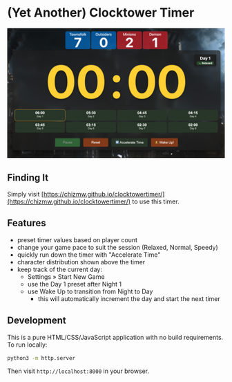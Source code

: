 # (Yet Another) Clocktower Timer

![Screen grab of app](images/readme/screen-grab.png)

## Finding It

Simply visit
[https://chizmw.github.io/clocktowertimer/](https://chizmw.github.io/clocktowertimer/)
to use this timer.

## Features

- preset timer values based on player count
- change your game pace to suit the session (Relaxed, Normal, Speedy)
- quickly run down the timer with "Accelerate Time"
- character distribution shown above the timer
- keep track of the current day:
  - Settings » Start New Game
  - use the Day 1 preset after Night 1
  - use Wake Up to transition from Night to Day
    - this will automatically increment the day and start the next timer

## Development

This is a pure HTML/CSS/JavaScript application with no build requirements. To run
locally:

```bash
python3 -m http.server
```

Then visit `http://localhost:8000` in your browser.
